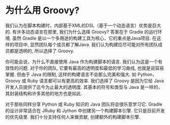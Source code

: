 # 为什么用 Groovy?

我们认为在脚本构建时，内部基于XML的DSL（基于一个动态语言）优势是巨大的. 有许多动态语言在那里, 我们为什么选择 Groovy? 答案在于 Gradle 的运行环境. 虽然 Gradle 是以一个多用途的构建工具为核心，它的重点是Java项目. 在这样的项目中, 显然团队每个成员都了解Java. 我们认为构建应尽可能对所有团队成员都是透明的, 所以选择了 Groovy.

你可能会说，为什么不直接使用 Java 作为构建脚本的语言. 我们认为这是一个有效性的问题. 对于你的团队, 它要有最高的透明度和最低的学习曲线, 也就是说容易掌握. 但由于 Java 的限制, 这样的构建语言不会那么完美和强大. 如 Python，Groovy 或 Ruby 语言都可以有更高的效率. 我们选择了 Groovy 是因为它给 Java 开发人员提供了迄今为止最大的透明度. 其基本的符号和类型与 Java 是一样的，其封装结构和许多其他的地方也是如此.

对于那些同样分享 Python 或 Ruby 知识的 Java 团队将会很乐意学习它. Gradle 的设计非常适合在 JRuby 和 Jython 中创建另一个构建脚本引擎. 它只是目前开发的优先级里.  我们十分支持任何人来做贡献, 创建额外的构建脚本引擎.
